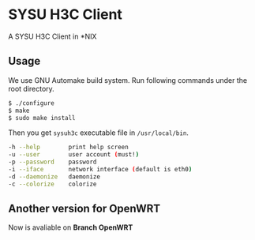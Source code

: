 # SYSU H3C Client

A SYSU H3C Client in \*NIX

## Usage

We use GNU Automake build system. Run following commands under the root directory.

```bash
$ ./configure
$ make
$ sudo make install
```

Then you get `sysuh3c` executable file in `/usr/local/bin`.

```bash
-h --help        print help screen
-u --user        user account (must!)
-p --password    password
-i --iface       network interface (default is eth0)
-d --daemonize   daemonize
-c --colorize    colorize
```

## Another version for OpenWRT
Now is avaliable on **Branch OpenWRT**
